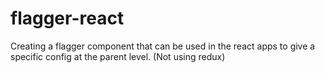 # flagger-react
Creating a flagger component that can be used in the react apps to give a specific config at the parent level. (Not using redux)
